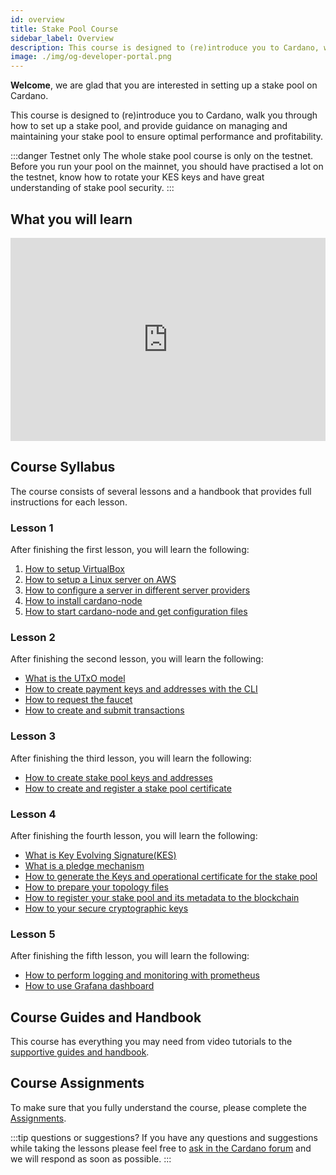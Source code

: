 ```yaml
---
id: overview
title: Stake Pool Course
sidebar_label: Overview
description: This course is designed to (re)introduce you to Cardano, walk you through how to set up a stake pool, and provide guidance on managing and maintaining your stake pool to ensure optimal performance and profitability.
image: ./img/og-developer-portal.png
---
```


**Welcome**, we are glad that you are interested in setting up a stake pool on Cardano.

This course is designed to (re)introduce you to Cardano, walk you through how to set up a stake pool, and provide guidance on managing and maintaining your stake pool to ensure optimal performance and profitability.

:::danger Testnet only
The whole stake pool course is only on the testnet. Before you run your pool on the mainnet, you should have practised a lot on the testnet, know how to rotate your KES keys and have great understanding of stake pool security.
:::

## What you will learn

<iframe width="100%" height="325" src="https://www.youtube.com/embed/Jb08HTkk7yo" frameborder="0" allow="accelerometer; autoplay; clipboard-write; encrypted-media; gyroscope; picture-in-picture; fullscreen;"></iframe>
<br/>

## Course Syllabus

The course consists of several lessons and a handbook that provides full instructions for each lesson.

### Lesson 1

After finishing the first lesson, you will learn the following:

1. [How to setup VirtualBox](../stake-pool-course/lesson-1#install-virtualbox)
2. [How to setup a Linux server on AWS](../stake-pool-course/lesson-1#setup-a-linux-server-on-aws)
3. [How to configure a server in different server providers](../stake-pool-course/lesson-1#alternative-to-aws)
4. [How to install cardano-node](../stake-pool-course/lesson-1#install-cardano-node)
5. [How to start cardano-node and get configuration files](../stake-pool-course/lesson-1#run-cardano-node)

### Lesson 2

After finishing the second lesson, you will learn the following:

* [What is the UTxO model](../stake-pool-course/lesson-2#the-utxo-model)
* [How to create payment keys and addresses with the CLI](../stake-pool-course/lesson-2#generate-payment-keys-and-addresses)
* [How to request the faucet](../stake-pool-course/lesson-2#request-funds-to-the-faucet)
* [How to create and submit transactions](../stake-pool-course/lesson-2#create-a-simple-transaction)

### Lesson 3

After finishing the third lesson, you will learn the following:

* [How to create stake pool keys and addresses](../stake-pool-course/lesson-3#create-stake-pool-keys-and-adresses)
* [How to create and register a stake pool certificate](../stake-pool-course/lesson-3#create-and-register-a-stake-pool-certificate)

### Lesson 4

After finishing the fourth lesson, you will learn the following:

* [What is Key Evolving Signature(KES)](../stake-pool-course/lesson-4#key-evolving-signature)
* [What is a pledge mechanism](../stake-pool-course/lesson-4#pledge-mechanism) 
* [How to generate the Keys and operational certificate for the stake pool](../stake-pool-course/lesson-4#generate-stake-pool-keys)
* [How to prepare your topology files](../stake-pool-course/lesson-4#topology-files) 
* [How to register your stake pool and its metadata to the blockchain](../stake-pool-course/lesson-4#register-stake-pool-metadata)
* [How to your secure cryptographic keys](../stake-pool-course/lesson-4#secure-your-cryptographic-keys)

### Lesson 5

After finishing the fifth lesson, you will learn the following:

* [How to perform logging and monitoring with prometheus](../stake-pool-course/lesson-5#logging-and-monitoring-with-prometheus)
* [How to use Grafana dashboard](../stake-pool-course/lesson-5#grafana-dashboard)

## Course Guides and Handbook

This course has everything you may need from video tutorials to the [supportive guides and handbook](../stake-pool-course/handbook/install-cardano-node-written).

## Course Assignments

To make sure that you fully understand the course, please complete the [Assignments](../stake-pool-course/assignments/assignment-1).

:::tip questions or suggestions?
If you have any questions and suggestions while taking the lessons please feel free to [ask in the Cardano forum](https://forum.cardano.org/c/staking-delegation/setup-a-stake-pool/158) and we will respond as soon as possible.
:::

